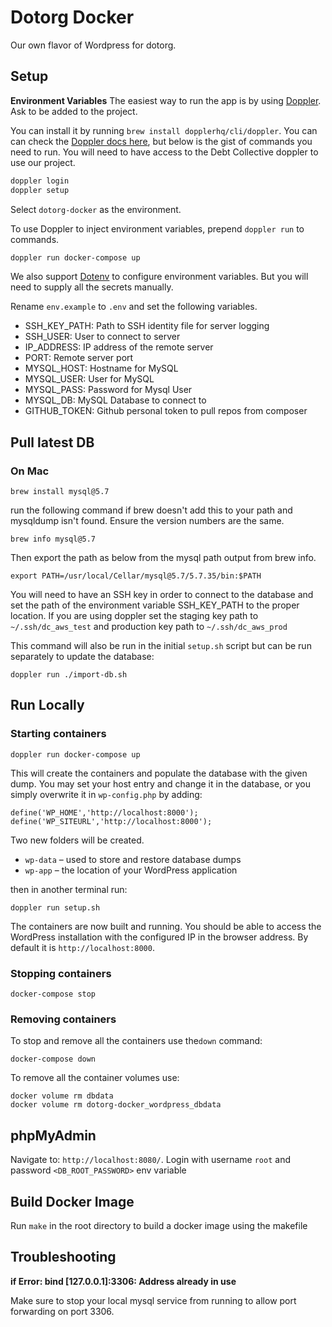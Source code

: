 # Dotorg Docker

Our own flavor of Wordpress for dotorg.

## Setup

**Environment Variables**
The easiest way to run the app is by using [Doppler](https://www.doppler.com/). Ask to be added to the project.

You can install it by running `brew install dopplerhq/cli/doppler`. You can can check the [Doppler docs here](https://docs.doppler.com/docs/enclave-installation#local-development), but below is the gist of commands you need to run. You will need to have access to the Debt Collective doppler to use our project.

```bash
doppler login
doppler setup
```
Select `dotorg-docker` as the environment.

To use Doppler to inject environment variables, prepend `doppler run` to commands. 

```bash
doppler run docker-compose up
```

We also support [Dotenv](#dotenv) to configure environment variables. But you will need to supply all the secrets manually.

Rename `env.example` to `.env` and set the following variables.

- SSH_KEY_PATH: Path to SSH identity file for server logging
- SSH_USER: User to connect to server
- IP_ADDRESS: IP address of the remote server
- PORT: Remote server port
- MYSQL_HOST: Hostname for MySQL
- MYSQL_USER: User for MySQL
- MYSQL_PASS: Password for Mysql User 
- MYSQL_DB: MySQL Database to connect to
- GITHUB_TOKEN: Github personal token to pull repos from composer


## Pull latest DB

### On Mac

`brew install mysql@5.7`

run the following command if brew doesn't add this to your path and mysqldump isn't found. Ensure the version numbers are the same.

`brew info mysql@5.7`

Then export the path as below from the mysql path output from brew info.

`export PATH=/usr/local/Cellar/mysql@5.7/5.7.35/bin:$PATH`

You will need to have an SSH key in order to connect to the database and set the path of the environment variable SSH_KEY_PATH to the proper location. If you are using doppler set the staging key path to `~/.ssh/dc_aws_test` and production key path to `~/.ssh/dc_aws_prod`

This command will also be run in the initial `setup.sh` script but can be run separately to update the database:

`doppler run ./import-db.sh`


## Run Locally

### Starting containers

`doppler run docker-compose up`

This will create the containers and populate the database with the given dump. You may set your host entry and change it in the database, or you simply overwrite it in `wp-config.php` by adding:

```
define('WP_HOME','http://localhost:8000');
define('WP_SITEURL','http://localhost:8000');
```

Two new folders will be created.

* `wp-data` – used to store and restore database dumps
* `wp-app` – the location of your WordPress application


then in another terminal run: 

`doppler run setup.sh`


The containers are now built and running. You should be able to access the WordPress installation with the configured IP in the browser address. By default it is `http://localhost:8000`.

### Stopping containers

```
docker-compose stop
```

### Removing containers

To stop and remove all the containers use the`down` command:

```
docker-compose down
```

To remove all the container volumes use:

```
docker volume rm dbdata
docker volume rm dotorg-docker_wordpress_dbdata
```

## phpMyAdmin

Navigate to: `http://localhost:8080/`.
Login with username `root` and password `<DB_ROOT_PASSWORD>` env variable

## Build Docker Image

Run `make` in the root directory to build a docker image using the makefile

## Troubleshooting

**if Error: bind [127.0.0.1]:3306: Address already in use**

Make sure to stop your local mysql service from running to allow port forwarding on port 3306.

